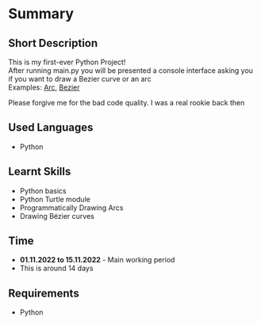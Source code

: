 # Summary


## Short Description
This is my first-ever Python Project!<br>
After running main.py you will be presented a console interface asking you if you want to draw a Bezier curve or an arc<br>
Examples: [Arc](https://imgur.com/a/I4bdfLe), [Bezier](https://imgur.com/a/wdVLik3)

Please forgive me for the bad code quality. I was a real rookie back then


## Used Languages
- Python


## Learnt Skills
- Python basics
- Python Turtle module
- Programmatically Drawing Arcs
- Drawing Bézier curves


## Time
  - **01.11.2022 to 15.11.2022** - Main working period
  - This is around 14 days


## Requirements
- Python
